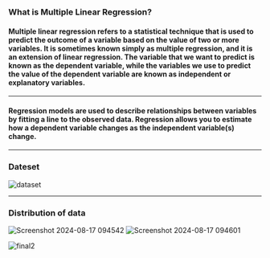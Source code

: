<h3>What is Multiple Linear Regression?</h3>
<h4>Multiple linear regression refers to a statistical technique that is used to predict the outcome of a variable based on the value of two or more variables. It is sometimes known simply as multiple regression, and it is an extension of linear regression. The variable that we want to predict is known as the dependent variable, while the variables we use to predict the value of the dependent variable are known as independent or explanatory variables.</h4>
<hr>
<h4>Regression models are used to describe relationships between variables by fitting a line to the observed data. Regression allows you to estimate how a dependent variable changes as the independent variable(s) change.</h4>
<hr>

<h3>Dateset</h3>

![dataset](https://github.com/user-attachments/assets/e66b14e8-b287-4488-8a8a-73aa1440044c)
<hr>
<h3>Distribution of data</h3>

![Screenshot 2024-08-17 094542](https://github.com/user-attachments/assets/48ce2f44-3167-499d-a59c-54eefb031a2e)
![Screenshot 2024-08-17 094601](https://github.com/user-attachments/assets/ab59eb1c-05f6-4f10-a795-563dcb06497d)

![final2](https://github.com/user-attachments/assets/4356a35d-a384-4ff4-9c1e-11702286e477)

